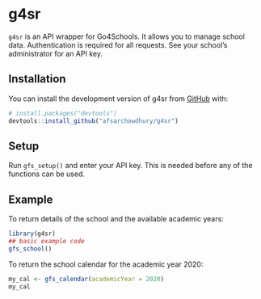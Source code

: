 
<!-- README.md is generated from README.Rmd. Please edit that file -->

# g4sr

<!-- badges: start -->

<!-- badges: end -->

`g4sr` is an API wrapper for Go4Schools. It allows you to manage school
data. Authentication is required for all requests. See your school’s
administrator for an API key.

## Installation

You can install the development version of g4sr from
[GitHub](https://github.com/) with:

``` r
# install.packages("devtools")
devtools::install_github("afsarchowdhury/g4sr")
```

## Setup

Run `gfs_setup()` and enter your API key. This is needed before any of
the functions can be used.

## Example

To return details of the school and the available academic years:

``` r
library(g4sr)
## basic example code
gfs_school()
```

To return the school calendar for the academic year 2020:

``` r
my_cal <- gfs_calendar(academicYear = 2020)
my_cal
```
